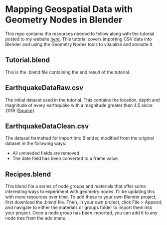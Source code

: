 # Mapping Geospatial Data with Geometry Nodes in Blender
This repo contains the resources needed to follow along with the tutorial posted to my website [here](https://peteratwoodprojects.wordpress.com). This tutorial covers importing CSV data into Blender and using the Geometry Nodes tools to visualize and animate it. 
## Tutorial.blend
This is the .blend file containing the end result of the tutorial.
## EarthquakeDataRaw.csv
The initial dataset used in the tutorial. This contains the location, depth and magnitude of every earthquake with a magnitude greater than 4.5 since 2019 ([Source](https://earthquake.usgs.gov/earthquakes/map/?extent=1.66969,-134.29688&extent=62.95522,-55.63477)).
## EarthquakeDataClean.csv
The dataset formatted for import into Blender, modified from the original dataset in the following ways:
* All unneeded fields are removed
* The date field has been converted to a frame value
## Recipes.blend
This blend file a series of node groups and materials that offer some interesting ways to experiment with geometry nodes. I'll be updating this with more resources over time. To add these to your own Blender project, first download the .blend file. Then, in your own project, click File > Append, and navigate to either the materials or groups folder to import them into your project. Once a node group has been imported, you can add it to any node tree from the add menu. 
